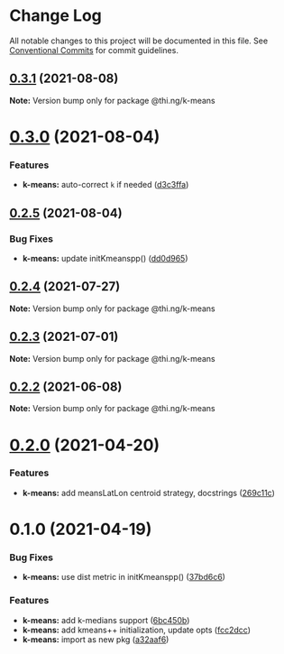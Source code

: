 # Change Log

All notable changes to this project will be documented in this file.
See [Conventional Commits](https://conventionalcommits.org) for commit guidelines.

## [0.3.1](https://github.com/thi-ng/umbrella/compare/@thi.ng/k-means@0.3.0...@thi.ng/k-means@0.3.1) (2021-08-08)

**Note:** Version bump only for package @thi.ng/k-means





# [0.3.0](https://github.com/thi-ng/umbrella/compare/@thi.ng/k-means@0.2.5...@thi.ng/k-means@0.3.0) (2021-08-04)


### Features

* **k-means:** auto-correct `k` if needed ([d3c3ffa](https://github.com/thi-ng/umbrella/commit/d3c3ffa768bdebe67843c8094af1fe7a9bc524ed))





## [0.2.5](https://github.com/thi-ng/umbrella/compare/@thi.ng/k-means@0.2.4...@thi.ng/k-means@0.2.5) (2021-08-04)


### Bug Fixes

* **k-means:** update initKmeanspp() ([dd0d965](https://github.com/thi-ng/umbrella/commit/dd0d9654b1aacce8a4bbbd921f2ce44d0eaa276a))





## [0.2.4](https://github.com/thi-ng/umbrella/compare/@thi.ng/k-means@0.2.3...@thi.ng/k-means@0.2.4) (2021-07-27)

**Note:** Version bump only for package @thi.ng/k-means





## [0.2.3](https://github.com/thi-ng/umbrella/compare/@thi.ng/k-means@0.2.2...@thi.ng/k-means@0.2.3) (2021-07-01)

**Note:** Version bump only for package @thi.ng/k-means





## [0.2.2](https://github.com/thi-ng/umbrella/compare/@thi.ng/k-means@0.2.1...@thi.ng/k-means@0.2.2) (2021-06-08)

**Note:** Version bump only for package @thi.ng/k-means





# [0.2.0](https://github.com/thi-ng/umbrella/compare/@thi.ng/k-means@0.1.0...@thi.ng/k-means@0.2.0) (2021-04-20)


### Features

* **k-means:** add meansLatLon centroid strategy, docstrings ([269c11c](https://github.com/thi-ng/umbrella/commit/269c11c10907351d98acfb929af5036a23a2e5c3))





# 0.1.0 (2021-04-19)


### Bug Fixes

* **k-means:** use dist metric in initKmeanspp() ([37bd6c6](https://github.com/thi-ng/umbrella/commit/37bd6c6ae062f903cea05bd6ce9d42e97aa5dbd9))


### Features

* **k-means:** add k-medians support ([6bc450b](https://github.com/thi-ng/umbrella/commit/6bc450b95e1ed93ab18a9045ce1d4ba324a61eb3))
* **k-means:** add kmeans++ initialization, update opts ([fcc2dcc](https://github.com/thi-ng/umbrella/commit/fcc2dcc9624dc77e99dc69bd54c466ea0d1f3988))
* **k-means:** import as new pkg ([a32aaf6](https://github.com/thi-ng/umbrella/commit/a32aaf63b703993adfb61766e36f9817aae1ed62))
